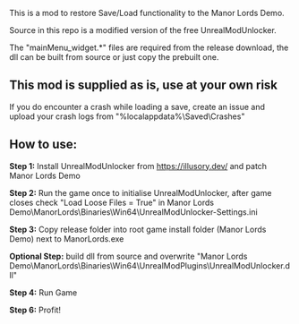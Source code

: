 This is a mod to restore Save/Load functionality to the Manor Lords Demo.

Source in this repo is a modified version of the free UnrealModUnlocker. 

The "mainMenu_widget.\*" files are required from the release download, the dll can be built from source or just copy the prebuilt one.  

## This mod is supplied as is, use at your own risk
If you do encounter a crash while loading a save, create an issue and upload your crash logs from "%localappdata%\Saved\Crashes"

## How to use:
**Step 1:** Install UnrealModUnlocker from https://illusory.dev/ and patch Manor Lords Demo

**Step 2:** Run the game once to initialise UnrealModUnlocker, after game closes check "Load Loose Files = True" in Manor Lords Demo\ManorLords\Binaries\Win64\UnrealModUnlocker-Settings.ini

**Step 3:** Copy release folder into root game install folder (Manor Lords Demo) next to ManorLords.exe

**Optional Step:** build dll from source and overwrite "Manor Lords Demo\ManorLords\Binaries\Win64\UnrealModPlugins\UnrealModUnlocker.dll"

**Step 4:** Run Game

**Step 6:** Profit!





